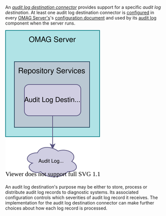 <!-- SPDX-License-Identifier: CC-BY-4.0 -->
<!-- Copyright Contributors to the ODPi Egeria project. -->

An *[audit log destination connector](/concepts/audit-log-destination-connector)* provides support for a specific *audit log destination*. At least one audit log destination connector is [configured](/concepts/audit-log/#configure-the-audit-log) in every [OMAG Server's](/concepts/omag-server)'s [configuration document](/concepts/configuraton-document) and used by its [audit log](/concepts/audit-log) component when the server runs.

![Audit Log Destination Connector](/connectors/runtime/audit-log-destination-connector.svg)


An audit log destination's purpose may be either to store, process or distribute audit log records to diagnostic systems.  Its associated configuration controls which severities of audit log record it receives.  The implementation for the audit log destination connector can make further choices about how each log record is processed.

